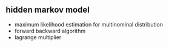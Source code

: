 ## hidden markov model
* maximum likelihood estimation for multinominal distribution
* forward backward algorithm
* lagrange multiplier
